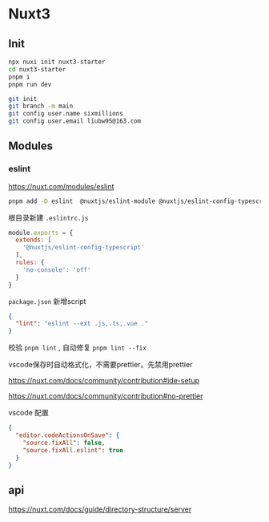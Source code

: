 # Nuxt3

## Init

```bash
npx nuxi init nuxt3-starter
cd nuxt3-starter
pnpm i
pnpm run dev
```

```bash
git init 
git branch -m main
git config user.name sixmillions
git config user.email liubw95@163.com
```

## Modules

### eslint

<https://nuxt.com/modules/eslint>

```bash
pnpm add -D eslint  @nuxtjs/eslint-module @nuxtjs/eslint-config-typescript
```

根目录新建 `.eslintrc.js`

```js
module.exports = {
  extends: [
    '@nuxtjs/eslint-config-typescript'
  ],
  rules: {
    'no-console': 'off'
  }
}
```

`package.json` 新增script

```json
{
  "lint": "eslint --ext .js,.ts,.vue ."
}
```

校验 `pnpm lint` , 自动修复 `pnpm lint --fix`

vscode保存时自动格式化，不需要prettier。先禁用prettier

<https://nuxt.com/docs/community/contribution#ide-setup>

<https://nuxt.com/docs/community/contribution#no-prettier>


vscode 配置

```json
{
  "editor.codeActionsOnSave": {
    "source.fixAll": false,
    "source.fixAll.eslint": true
  }
}
```

## api

<https://nuxt.com/docs/guide/directory-structure/server>

